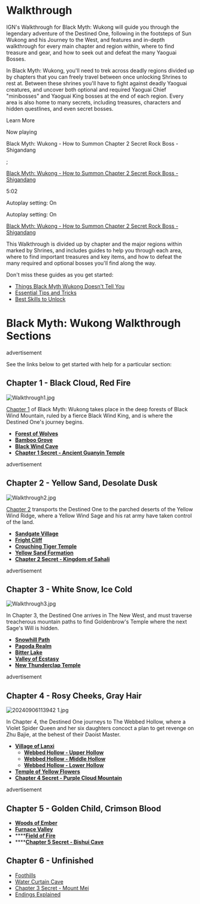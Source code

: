 # Walkthrough

IGN's Walkthrough for Black Myth: Wukong will guide you through the legendary adventure of the Destined One, following in the footsteps of Sun Wukong and his Journey to the West, and features and in-depth walkthrough for every main chapter and region within, where to find treasure and gear, and how to seek out and defeat the many Yaoguai Bosses. 

In Black Myth: Wukong, you'll need to trek across deadly regions divided up by chapters that you can freely travel between once unlocking Shrines to rest at. Between these shrines you'll have to fight against deadly Yaoguai creatures, and uncover both optional and required Yaoguai Chief "minibosses" and Yaoguai King bosses at the end of each region. Every area is also home to many secrets, including treasures, characters and hidden questlines, and even secret bosses. 

Learn More

Now playing

Black Myth: Wukong - How to Summon Chapter 2 Secret Rock Boss - Shigandang

;

[Black Myth: Wukong - How to Summon Chapter 2 Secret Rock Boss - Shigandang](/videos/black-myth-wukong-how-to-summon-chapter-2-secret-rock-boss-shigandang)

5:02

Autoplay setting: On

Autoplay setting: On

[Black Myth: Wukong - How to Summon Chapter 2 Secret Rock Boss - Shigandang](/videos/black-myth-wukong-how-to-summon-chapter-2-secret-rock-boss-shigandang)

This Walkthrough is divided up by chapter and the major regions within marked by Shrines, and includes guides to help you through each area, where to find important treasures and key items, and how to defeat the many required and optional bosses you'll find along the way. 

Don't miss these guides as you get started: 

  * [Things Black Myth Wukong Doesn't Tell You](/wikis/black-myth-wukong/Things_Black_Myth_Wukong_Doesn%27t_Tell_You "Things Black Myth Wukong Doesn't Tell You")
  * [Essential Tips and Tricks](/wikis/black-myth-wukong/Essential_Tips_and_Tricks "Essential Tips and Tricks")
  * [Best Skills to Unlock](/wikis/black-myth-wukong/Best_Skills_to_Unlock "Best Skills to Unlock")



# Black Myth: Wukong Walkthrough Sections

advertisement

See the links below to get started with help for a particular section: 

## Chapter 1 - Black Cloud, Red Fire

![Walkthrough1.jpg](https://oyster.ignimgs.com/mediawiki/apis.ign.com/black-myth-wukong/b/b9/Walkthrough1.jpg)

[Chapter 1](/wikis/black-myth-wukong/Chapter_1_-_Black_Cloud,_Red_Fire "Chapter 1 - Black Cloud, Red Fire") of Black Myth: Wukong takes place in the deep forests of Black Wind Mountain, ruled by a fierce Black Wind King, and is where the Destined One's journey begins. 

  * [**Forest of Wolves**](/wikis/black-myth-wukong/Forest_of_Wolves_Walkthrough "Forest of Wolves Walkthrough")
  * [**Bamboo Grove**](/wikis/black-myth-wukong/Bamboo_Grove_Walkthrough "Bamboo Grove Walkthrough")
  * [**Black Wind Cave**](/wikis/black-myth-wukong/Black_Wind_Cave_Walkthrough "Black Wind Cave Walkthrough")
  * [**Chapter 1 Secret - Ancient Guanyin Temple**](/wikis/black-myth-wukong/Chapter_1_Secret_-_Ancient_Guanyin_Temple "Chapter 1 Secret - Ancient Guanyin Temple")



advertisement

## Chapter 2 - Yellow Sand, Desolate Dusk

![Walkthrough2.jpg](https://oyster.ignimgs.com/mediawiki/apis.ign.com/black-myth-wukong/6/6f/Walkthrough2.jpg)

[Chapter 2](/wikis/black-myth-wukong/Chapter_2_-_Yellow_Sand,_Desolate_Dusk "Chapter 2 - Yellow Sand, Desolate Dusk") transports the Destined One to the parched deserts of the Yellow Wind Ridge, where a Yellow Wind Sage and his rat army have taken control of the land. 

  * [**Sandgate Village**](/wikis/black-myth-wukong/Sandgate_Village_Walkthrough "Sandgate Village Walkthrough")
  * [**Fright Cliff**](/wikis/black-myth-wukong/Fright_Cliff_Walkthrough "Fright Cliff Walkthrough")
  * [**Crouching Tiger Temple**](/wikis/black-myth-wukong/Crouching_Tiger_Temple_Walkthrough "Crouching Tiger Temple Walkthrough")
  * [**Yellow Sand Formation**](/wikis/black-myth-wukong/Yellow_Sand_Formation_Walkthrough "Yellow Sand Formation Walkthrough")
  * [**Chapter 2 Secret - Kingdom of Sahali**](/wikis/black-myth-wukong/Chapter_2_Secret_-_Kingdom_of_Sahali_Walkthrough "Chapter 2 Secret - Kingdom of Sahali Walkthrough")



advertisement

## Chapter 3 - White Snow, Ice Cold

![Walkthrough3.jpg](https://oyster.ignimgs.com/mediawiki/apis.ign.com/black-myth-wukong/9/96/Walkthrough3.jpg)

In Chapter 3, the Destined One arrives in The New West, and must traverse treacherous mountain paths to find Goldenbrow's Temple where the next Sage's Will is hidden. 

  * [**Snowhill Path**](/wikis/black-myth-wukong/Snowhill_Path_Walkthrough "Snowhill Path Walkthrough")
  * [**Pagoda Realm**](/wikis/black-myth-wukong/Pagoda_Realm_Walkthrough "Pagoda Realm Walkthrough")
  * [**Bitter Lake**](/wikis/black-myth-wukong/Bitter_Lake_Walkthrough "Bitter Lake Walkthrough")
  * [**Valley of Ecstasy**](/wikis/black-myth-wukong/Valley_of_Ecstasy_Walkthrough "Valley of Ecstasy Walkthrough")
  * [**New Thunderclap Temple**](/wikis/black-myth-wukong/New_Thunderclap_Temple_Walkthrough "New Thunderclap Temple Walkthrough")



advertisement

## Chapter 4 - Rosy Cheeks, Gray Hair

![20240906113942 1.jpg](https://oyster.ignimgs.com/mediawiki/apis.ign.com/black-myth-wukong/2/2a/20240906113942_1.jpg)

In Chapter 4, the Destined One journeys to The Webbed Hollow, where a Violet Spider Queen and her six daughters concoct a plan to get revenge on Zhu Bajie, at the behest of their Daoist Master. 

  * [**Village of Lanxi**](/wikis/black-myth-wukong/Village_of_Lanxi_Walkthrough "Village of Lanxi Walkthrough")
    * [**Webbed Hollow - Upper Hollow**](/wikis/black-myth-wukong/Webbed_Hollow_-_Upper_Hollow_Walkthrough "Webbed Hollow - Upper Hollow Walkthrough")
    * [**Webbed Hollow - Middle Hollow**](/wikis/black-myth-wukong/Webbed_Hollow_-_Middle_Hollow_Walkthrough "Webbed Hollow - Middle Hollow Walkthrough")
    * [**Webbed Hollow - Lower Hollow**](/wikis/black-myth-wukong/Webbed_Hollow_-_Lower_Hollow_Walkthrough "Webbed Hollow - Lower Hollow Walkthrough")
  * [**Temple of Yellow Flowers**](/wikis/black-myth-wukong/Temple_of_Yellow_Flowers_Walkthrough "Temple of Yellow Flowers Walkthrough")
  * [**Chapter 4 Secret - Purple Cloud Mountain**](/wikis/black-myth-wukong/Chapter_4_Secret_-_Purple_Cloud_Mountain_Walkthrough "Chapter 4 Secret - Purple Cloud Mountain Walkthrough")



advertisement

## Chapter 5 - Golden Child, Crimson Blood

  * [**Woods of Ember**](/wikis/black-myth-wukong/Woods_of_Ember_Walkthrough "Woods of Ember Walkthrough")
  * [**Furnace Valley**](/wikis/black-myth-wukong/Furnace_Valley_Walkthrough "Furnace Valley Walkthrough")
  * ****[**Field of Fire**](/wikis/black-myth-wukong/Field_of_Fire_Walkthrough "Field of Fire Walkthrough")
  * ****[**Chapter 5 Secret - Bishui Cave**](/wikis/black-myth-wukong/Chapter_5_Secret_-_Bishui_Cave_Walkthrough "Chapter 5 Secret - Bishui Cave Walkthrough")



##  Chapter 6 - Unfinished

  * [Foothills](/wikis/black-myth-wukong/Foothills_Walkthrough "Foothills Walkthrough")
  * [Water Curtain Cave](/wikis/black-myth-wukong/Water_Curtain_Cave_and_Birthstone_Walkthrough "Water Curtain Cave and Birthstone Walkthrough")
  * [Chapter 3 Secret - Mount Mei](/wikis/black-myth-wukong/Chapter_3_Secret_-_Mount_Mei_Walkthrough "Chapter 3 Secret - Mount Mei Walkthrough")
  * [Endings Explained](/wikis/black-myth-wukong/Endings_Explained "Endings Explained")